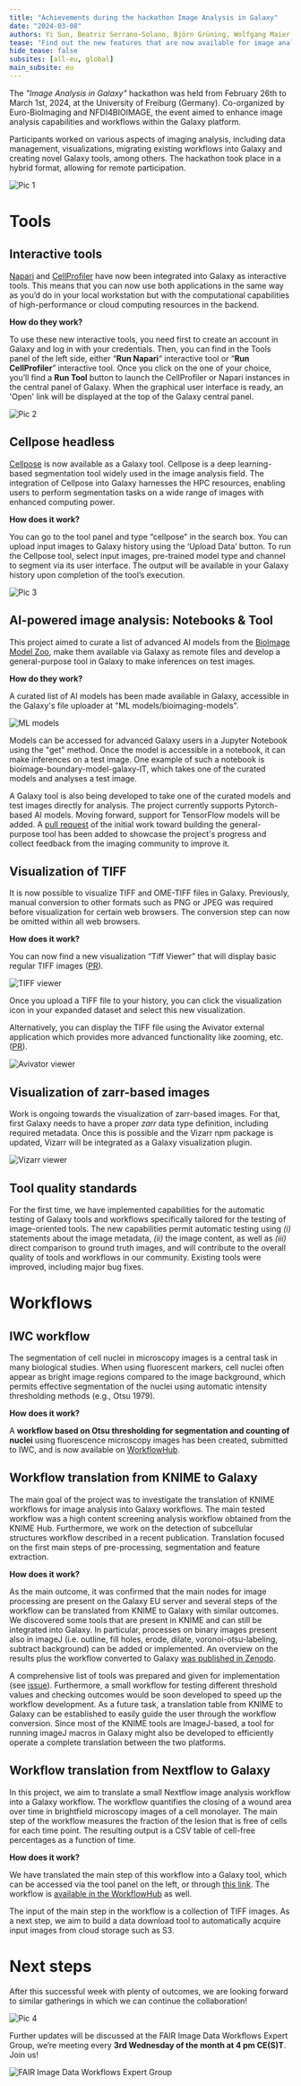 ```yaml
---
title: "Achievements during the hackathon Image Analysis in Galaxy"
date: "2024-03-08"
authors: Yi Sun, Beatriz Serrano-Solano, Björn Grüning, Wolfgang Maier, Leonid Kostrykin, Anup Kumar, Riccardo Massei, David Lopez, Pavankumar Videm
tease: "Find out the new features that are now available for image analysts!"
hide_tease: false
subsites: [all-eu, global]
main_subsite: eu
---
```


The *"Image Analysis in Galaxy"* hackathon was held from February 26th to March 1st, 2024, at the University of Freiburg (Germany). Co-organized by Euro-BioImaging and NFDI4BIOIMAGE, the event aimed to enhance image analysis capabilities and workflows within the Galaxy platform.

Participants worked on various aspects of imaging analysis, including data management, visualizations, migrating existing workflows into Galaxy and creating novel Galaxy tools, among others. The hackathon took place in a hybrid format, allowing for remote participation.

![Pic 1](./1.png)

# Tools

## Interactive tools

[Napari](https://galaxyproject.org/news/2024-02-26-napari-available/) and [CellProfiler](https://galaxyproject.org/news/2024-03-01-cellprofiler-available/) have now been integrated into Galaxy as interactive tools. This means that you can now use both applications in the same way as you’d do in your local workstation but with the computational capabilities of high-performance or cloud computing resources in the backend.

**How do they work?** 

To use these new interactive tools, you need first to create an account in Galaxy and log in with your credentials. Then, you can find in the Tools panel of the left side, either “**Run Napari**“ interactive tool or “**Run CellProfiler**” interactive tool. Once you click on the one of your choice, you’ll find a **Run Tool** button to launch the CellProfiler or Napari instances in the central panel of Galaxy. When the graphical user interface is ready, an  'Open' link will be displayed at the top of the Galaxy central panel. 

![Pic 2](./2.png)

## Cellpose headless

[Cellpose](https://www.cellpose.org/) is now available as a Galaxy tool. Cellpose is a deep learning-based segmentation tool widely used in the image analysis field. The integration of Cellpose into Galaxy harnesses the HPC resources, enabling users to perform segmentation tasks on a wide range of images with enhanced computing power. 

**How does it work?**

You can go to the tool panel and type “cellpose” in the search box. You can upload input images to Galaxy history using the ‘Upload Data’ button. To run the Cellpose tool, select input images, pre-trained model type and channel to segment via its user interface. The output will be available in your Galaxy history upon completion of the tool’s execution.

![Pic 3](./3.jpg)


## AI-powered image analysis: Notebooks & Tool

This project aimed to curate a list of advanced AI models from the [BioImage Model Zoo](https://bioimage.io/#/), make them available via Galaxy as remote files and develop a general-purpose tool in Galaxy to make inferences on test images. 

**How do they work?**

A curated list of AI models has been made available in Galaxy, accessible in the Galaxy's file uploader at "ML models/bioimaging-models".

![ML models](./ml_models.png)

Models can be accessed for advanced Galaxy users in a Jupyter Notebook using the "get" method. Once the model is accessible in a notebook, it can make inferences on a test image. One example of such a notebook is bioimage-boundary-model-galaxy-IT, which takes one of the curated models and analyses a test image. 

A Galaxy tool is also being developed to take one of the curated models and test images directly for analysis. The project currently supports Pytorch-based AI models. Moving forward, support for TensorFlow models will be added. A [pull request](https://github.com/bgruening/galaxytools/pull/1391) of the initial work toward building the general-purpose tool has been added to showcase the project's progress and collect feedback from the imaging community to improve it.


## Visualization of TIFF

It is now possible to visualize TIFF and OME-TIFF files in Galaxy. Previously, manual conversion to other formats such as PNG or JPEG was required before visualization for certain web browsers. The conversion step can now be omitted within all web browsers.

**How does it work?**

You can now find a new visualization “Tiff Viewer” that will display basic regular TIFF images ([PR](https://github.com/galaxyproject/galaxy/pull/17553)). 

![TIFF viewer](./TIFF_viewer.gif)

Once you upload a TIFF file to your history, you can click the visualization icon in your expanded dataset and select this new visualization.

Alternatively, you can display the TIFF file using the Avivator external application which provides more advanced functionality like zooming, etc. ([PR](https://github.com/galaxyproject/galaxy/pull/17554)).

![Avivator viewer](./Avivator_viewer.gif)

## Visualization of zarr-based images

Work is ongoing towards the visualization of zarr-based images. For that, first Galaxy needs to have a proper *zarr* data type definition, including required metadata. Once this is possible and the Vizarr npm package is updated, Vizarr will be integrated as a Galaxy visualization plugin.


![Vizarr viewer](./Vizarr_viewer.gif)

## Tool quality standards

For the first time, we have implemented capabilities for the automatic testing of Galaxy tools and workflows specifically tailored for the testing of image-oriented tools. The new capabilities permit automatic testing using *(i)* statements about the image metadata, *(ii)* the image content, as well as *(iii)* direct comparison to ground truth images, and will contribute to the overall quality of tools and workflows in our community. Existing tools were improved, including major bug fixes.

# Workflows

## IWC workflow

The segmentation of cell nuclei in microscopy images is a central task in many biological studies. When using fluorescent markers, cell nuclei often appear as bright image regions compared to the image background, which permits effective segmentation of the nuclei using automatic intensity thresholding methods (e.g., Otsu 1979). 

**How does it work?**

A **workflow based on Otsu thresholding for segmentation and counting of nuclei** using fluorescence microscopy images has been created, submitted to IWC, and is now available on [WorkflowHub](https://workflowhub.eu/workflows/771).

## Workflow translation from KNIME to Galaxy

The main goal of the project was to investigate the translation of KNIME workflows for image analysis into Galaxy workflows. The main tested workflow was a high content screening analysis workflow obtained from the KNIME Hub. Furthermore, we work on the detection of subcellular structures workflow described in a recent publication. Translation focused on the first main steps of pre-processing, segmentation and feature extraction. 

**How does it work?**

As the main outcome, it was confirmed that the main nodes for image processing are present on the Galaxy EU server and several steps of the workflow can be translated from KNIME to Galaxy with similar outcomes. We discovered some tools that are present in KNIME and can still be integrated into Galaxy. In particular, processes on binary images present also in imageJ (i.e. outline, fill holes, erode, dilate, voronoi-otsu-labeling, subtract background) can be added or implemented. An overview on the results plus the workflow converted to Galaxy [was published in Zenodo](https://zenodo.org/records/10793700).

A comprehensive list of tools was prepared and given for implementation (see [issue](https://github.com/BMCV/galaxy-image-analysis/issues/105#issuecomment-1983395507)).
Furthermore, a small workflow for testing different threshold values and checking outcomes would be soon developed to speed up the workflow development. 
As a future task, a translation table from KNIME to Galaxy can be established to easily guide the user through the workflow conversion. Since most of the KNIME tools are ImageJ-based, a tool for running imageJ macros in Galaxy might also be developed to efficiently operate a complete translation between the two platforms. 


## Workflow translation from Nextflow to Galaxy

In this project, we aim to translate a small Nextflow image analysis workflow into a Galaxy workflow. The workflow quantifies the closing of a wound area over time in brightfield microscopy images of a cell monolayer. The main step of the workflow measures the fraction of the lesion that is free of cells for each time point. The resulting output is a CSV table of cell-free percentages as a function of time. 

**How does it work?**

We have translated the main step of this workflow into a Galaxy tool, which can be accessed via the tool panel on the left, or through [this link](https://usegalaxy.eu/root?tool_id=toolshed.g2.bx.psu.edu/repos/bgruening/woundhealing_scratch_assay/woundhealing_scratch_assay/1.6.1+galaxy0). 
The workflow is [available in the WorkflowHub](https://www.google.com/url?q=https://workflowhub.eu/workflows/782&sa=D&source=docs&ust=1709730450657431&usg=AOvVaw1HY9NTHYFQZvVK-wH2oPMd) as well.

The input of the main step in the workflow is a collection of TIFF images. As a next step, we aim to build a data download tool to automatically acquire input images from cloud storage such as S3.


# Next steps

After this successful week with plenty of outcomes, we are looking forward to similar gatherings in which we can continue the collaboration! 

![Pic 4](./4.jpg)

Further updates will be discussed at the FAIR Image Data Workflows Expert Group, we’re meeting every **3rd Wednesday of the month at 4 pm CE(S)T**. Join us!

![FAIR Image Data Workflows Expert Group](./FAIR_wf_postcard.png)



